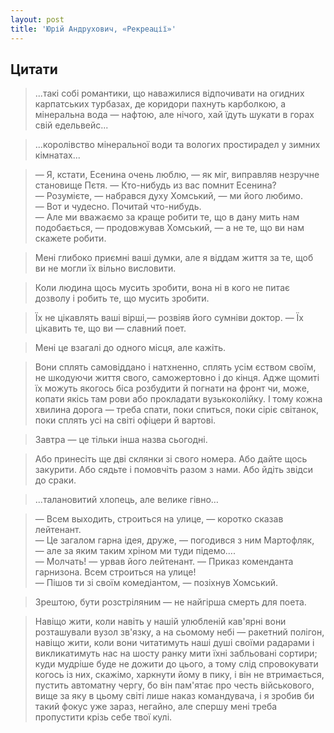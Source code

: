 ```yaml
---
layout: post
title: 'Юрій Андрухович, «Рекреації»'
---
```


## Цитати
>...такі собі романтики, що наважилися відпочивати на огидних карпатських турбазах, де коридори пахнуть карболкою, а мінеральна вода — нафтою, але нічого, хай їдуть шукати в горах свій едельвейс...

>...королівство мінеральної води та вологих простирадел у зимних кімнатах...

>— Я, кстати, Есенина очень люблю, — як міг, виправляв незручне становище Пєтя. — Кто-нибудь из вас помнит Есенина?  
— Розумієте, — набрався духу Хомський, — ми його любимо.  
— Вот и чудесно. Почитай что-нибудь.  
— Але ми вважаємо за краще робити те, що в дану мить нам подобається, — продовжував Хомський, — а не те, що ви нам скажете робити.

>Мені глибоко приємні ваші думки, але я віддам життя за те, щоб ви не могли їх вільно висловити.

>Коли людина щось мусить зробити, вона ні в кого не питає дозволу і робить те, що мусить зробити.

>Їх не цікавлять ваші вірші,— розвіяв його сумніви доктор. — Їх цікавить те, що ви — славний поет.

>Мені це взагалі до одного місця, але кажіть.

>Вони сплять самовіддано і натхненно, сплять усім єством своїм, не шкодуючи життя свого, саможертовно і до кінця. Адже щомиті їх можуть якогось біса розбудити й погнати на фронт чи, може, копати якісь там рови або прокладати вузькоколійку. І тому кожна хвилина дорога — треба спати, поки спиться, поки сіріє світанок, поки сплять усі на світі офіцери й вартові.

>Завтра — це тільки інша назва сьогодні.

>Або принесіть ще дві склянки зі свого номера. Або дайте щось закурити. Або сядьте і помовчіть разом з нами. Або йдіть звідси до сраки.

>...талановитий хлопець, але велике гівно…

>— Всем выходить, строиться на улице, — коротко сказав лейтенант.  
— Це загалом гарна ідея, друже, — погодився з ним Мартофляк, — але за яким таким хріном ми туди підемо….  
— Молчать! — урвав його лейтенант. — Приказ коменданта гарнизона. Всем строиться на улице!  
— Пішов ти зі своїм комедіантом, — позіхнув Хомський.

>Зрештою, бути розстріляним — не найгірша смерть для поета.

>Навіщо жити, коли навіть у нашій улюбленій кав'ярні вони розташували вузол зв'язку, а на сьомому небі — ракетний полігон, навіщо жити, коли вони читатимуть наші душі своїми радарами і викликатимуть нас на шосту ранку мити їхні забльовані сортири; куди мудріше буде не дожити до цього, а тому слід спровокувати когось із них, скажімо, харкнути йому в пику, і він не втримається, пустить автоматну чергу, бо він пам'ятає про честь військового, вище за яку в цьому світі лише наказ командувача, і я зробив би такий фокус уже зараз, негайно, але спершу мені треба пропустити крізь себе твої кулі.
